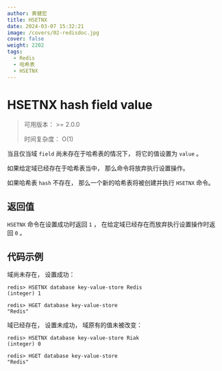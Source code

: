 ```yaml
---
author: 黄健宏
title: HSETNX
date: 2024-03-07 15:32:21
image: /covers/02-redisdoc.jpg
cover: false
weight: 2202
tags:
  - Redis
  - 哈希表
  - HSETNX
---
```


# HSETNX hash field value

> 可用版本： >= 2.0.0
> 
> 时间复杂度： O(1)

当且仅当域 `field` 尚未存在于哈希表的情况下， 将它的值设置为 `value` 。

如果给定域已经存在于哈希表当中， 那么命令将放弃执行设置操作。

如果哈希表 `hash` 不存在， 那么一个新的哈希表将被创建并执行 `HSETNX` 命令。

## 返回值

`HSETNX` 命令在设置成功时返回 `1` ， 在给定域已经存在而放弃执行设置操作时返回 `0` 。

## 代码示例

域尚未存在， 设置成功：

```shell
redis> HSETNX database key-value-store Redis
(integer) 1

redis> HGET database key-value-store
"Redis"
```

域已经存在， 设置未成功， 域原有的值未被改变：

```shell
redis> HSETNX database key-value-store Riak
(integer) 0

redis> HGET database key-value-store
"Redis"
```